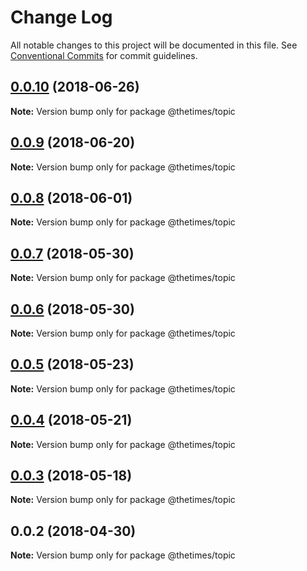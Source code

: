 # Change Log

All notable changes to this project will be documented in this file.
See [Conventional Commits](https://conventionalcommits.org) for commit guidelines.

<a name="0.0.10"></a>
## [0.0.10](https://github.com/newsuk/times-xnative/compare/@thetimes/topic@0.0.9...@thetimes/topic@0.0.10) (2018-06-26)




**Note:** Version bump only for package @thetimes/topic

<a name="0.0.9"></a>
## [0.0.9](https://github.com/newsuk/times-xnative/compare/@thetimes/topic@0.0.8...@thetimes/topic@0.0.9) (2018-06-20)




**Note:** Version bump only for package @thetimes/topic

<a name="0.0.8"></a>
## [0.0.8](https://github.com/newsuk/times-xnative/compare/@thetimes/topic@0.0.7...@thetimes/topic@0.0.8) (2018-06-01)




**Note:** Version bump only for package @thetimes/topic

<a name="0.0.7"></a>
## [0.0.7](https://github.com/newsuk/times-xnative/compare/@thetimes/topic@0.0.6...@thetimes/topic@0.0.7) (2018-05-30)




**Note:** Version bump only for package @thetimes/topic

<a name="0.0.6"></a>
## [0.0.6](https://github.com/newsuk/times-xnative/compare/@thetimes/topic@0.0.5...@thetimes/topic@0.0.6) (2018-05-30)




**Note:** Version bump only for package @thetimes/topic

<a name="0.0.5"></a>
## [0.0.5](https://github.com/newsuk/times-xnative/compare/@thetimes/topic@0.0.4...@thetimes/topic@0.0.5) (2018-05-23)




**Note:** Version bump only for package @thetimes/topic

<a name="0.0.4"></a>
## [0.0.4](https://github.com/newsuk/times-xnative/compare/@thetimes/topic@0.0.3...@thetimes/topic@0.0.4) (2018-05-21)




**Note:** Version bump only for package @thetimes/topic

<a name="0.0.3"></a>
## [0.0.3](https://github.com/newsuk/times-xnative/compare/@thetimes/topic@0.0.2...@thetimes/topic@0.0.3) (2018-05-18)




**Note:** Version bump only for package @thetimes/topic

<a name="0.0.2"></a>
## 0.0.2 (2018-04-30)




**Note:** Version bump only for package @thetimes/topic

